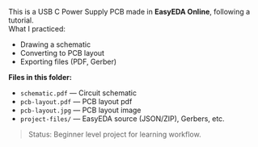 This is a USB C Power Supply PCB made in **EasyEDA Online**, following a tutorial.  
What I practiced:
- Drawing a schematic
- Converting to PCB layout
- Exporting files (PDF, Gerber)

**Files in this folder:**
- `schematic.pdf` — Circuit schematic
- `pcb-layout.pdf` — PCB layout pdf
- `pcb-layout.jpg` — PCB layout image
- `project-files/` — EasyEDA source (JSON/ZIP), Gerbers, etc.

> Status: Beginner level project for learning workflow.
